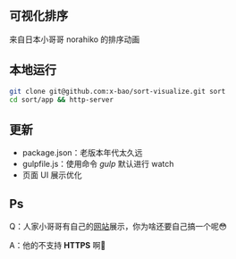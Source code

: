 可视化排序
--------

来自日本小哥哥 norahiko 的排序动画

本地运行
-------

```Bash
git clone git@github.com:x-bao/sort-visualize.git sort
cd sort/app && http-server
```

更新
---

- package.json：老版本年代太久远
- gulpfile.js：使用命令 *gulp* 默认进行 watch
- 页面 UI 展示优化

Ps
--

Q：人家小哥哥有自己的[网站](http://jsdo.it/norahiko/oxIy/fullscreen)展示，你为啥还要自己搞一个呢😳

A：他的不支持 **HTTPS** 啊😤
